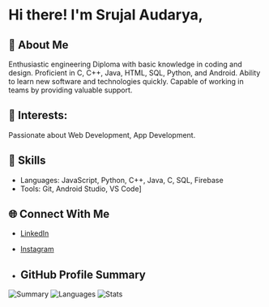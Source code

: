 # Hi there! I'm Srujal Audarya,

## 🌟 About Me
Enthusiastic engineering Diploma with basic knowledge in coding and design. Proficient in C, C++, Java, HTML, SQL, Python, and Android. Ability to learn new software and technologies quickly. Capable of working in teams by providing valuable support.

## 🚀 Interests: 
Passionate about Web Development, App Development.

## 🚀 Skills
- Languages: JavaScript, Python, C++, Java, C, SQL, Firebase
- Tools: Git, Android Studio, VS Code]

## 🌐 Connect With Me
- [LinkedIn](https://linkedin.com/in/srujal-audarya)
- [Instagram](https://www.instagram.com/)

- ## GitHub Profile Summary

![Summary](https://raw.githubusercontent.com/SrujalAudarya/output/0-profile-details.svg)
![Languages](https://raw.githubusercontent.com/SrujalAudarya/output/1-most-used-languages.svg)
![Stats](https://raw.githubusercontent.com/SrujalAudarya/output/2-stats.svg)
